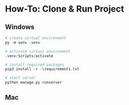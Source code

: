 # How-To: Clone & Run Project

## Windows

```powershell
# create virtual environment
py -m venv .venv

# activate virtual environment
.venv/Scripts/activate

# install required packages
pip3 install -r .\requirements.txt

# start server
python manage.py runserver

```

## Mac

```bash

```
